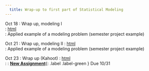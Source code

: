 ```yaml
---
  title: Wrap-up to first part of Statistical Modeling   
---
```

  
Oct 18
: Wrap up, modeling I   
  : [html](https://jlacasa.github.io/stat705_fall2024/classes/day25_10182024)  
: Applied example of a modeling problem (semester project example)  

Oct 21
: Wrap up, modeling II
  : [html](https://jlacasa.github.io/stat705_fall2024/classes/day26_10212024)  
: Applied example of a modeling problem (semester project example)  
  
Oct 23
: Wrap up (Kahoot)
  : [html](https://jlacasa.github.io/stat705_fall2024/classes/day27_10232024)  
: []()
  : **[New Assignment](https://jlacasa.github.io/stat705_fall2024/assignments/hw4)**{: .label .label-green } Due 10/31  
